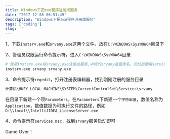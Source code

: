 ```yaml
---
title: Windows下把exe程序注册成服务
date: "2017-12-08 06:51:49"
description: "Windows下把exe程序注册成服务"
tags: ['coding']
slug: ''
---
```


1、下载`instsrv.exe`和`srvany.exe`这两个文件，放在`C:\WINDOWS\SysWOW64`目录下

2、管理员权限运行命令提示符，进入`C:\WINDOWS\SysWOW64`目录

```bash
# 使用instsrv.exe将srvany.exe注册成服务,中间的srvany是服务名，完成后使用services.msc可以在服务列表里看到
instsrv.exe srvany srvany.exe
```

3、命令提示符`regedit`，打开注册表编辑器，找到刚刚注册的服务目录

```bash
计算机\HKEY_LOCAL_MACHINE\SYSTEM\CurrentControlSet\Services\srvany
```

在目录下新建一个项`Parameters`，在`Parameters`下新建一个`字符串值`，数值名称为`Application`，数值数据为可执行文件的路径，例如`D:\\local\\IntelliJIDEA_LicenseServer.exe`

4、命令提示符`services.msc`，找到`srvany`服务启动即可

Game Over！
